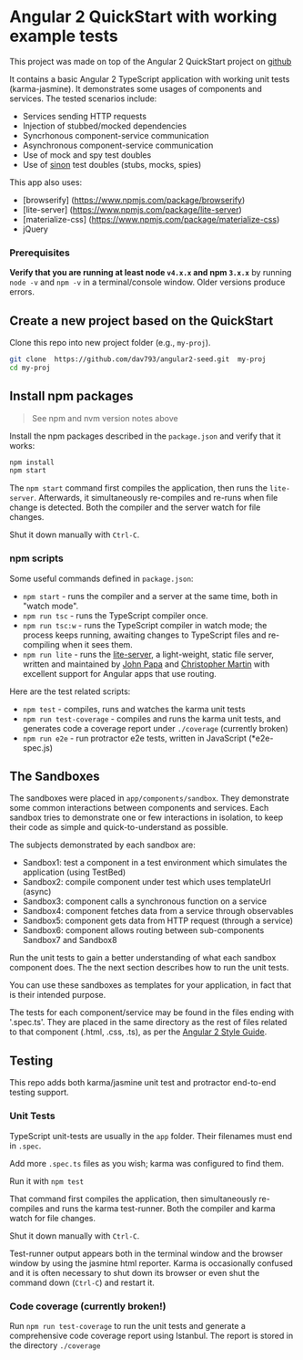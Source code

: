 # Angular 2 QuickStart with working example tests

This project was made on top of the Angular 2 QuickStart project on [github](https://github.com/angular/quickstart)

It contains a basic Angular 2 TypeScript application with working unit tests (karma-jasmine). It demonstrates 
some usages of components and services. The tested scenarios include:
* Services sending HTTP requests
* Injection of stubbed/mocked dependencies
* Syncrhonous component-service communication
* Asynchronous component-service communication
* Use of mock and spy test doubles
* Use of [sinon](https://www.npmjs.com/package/karma-sinon) test doubles (stubs, mocks, spies)

 
This app also uses:
* [browserify] (https://www.npmjs.com/package/browserify)
* [lite-server] (https://www.npmjs.com/package/lite-server)
* [materialize-css] (https://www.npmjs.com/package/materialize-css)
* jQuery

### Prerequisites

**Verify that you are running at least node `v4.x.x` and npm `3.x.x`**
by running `node -v` and `npm -v` in a terminal/console window.
Older versions produce errors.

## Create a new project based on the QuickStart

Clone this repo into new project folder (e.g., `my-proj`).
```bash
git clone  https://github.com/dav793/angular2-seed.git  my-proj
cd my-proj
```

## Install npm packages

> See npm and nvm version notes above

Install the npm packages described in the `package.json` and verify that it works:

```bash
npm install
npm start
```

The `npm start` command first compiles the application, then runs the `lite-server`. 
Afterwards, it simultaneously re-compiles and re-runs when file change is detected.
Both the compiler and the server watch for file changes.

Shut it down manually with `Ctrl-C`.

### npm scripts

Some useful commands defined in `package.json`:

* `npm start` - runs the compiler and a server at the same time, both in "watch mode".
* `npm run tsc` - runs the TypeScript compiler once.
* `npm run tsc:w` - runs the TypeScript compiler in watch mode; the process keeps running, awaiting changes to TypeScript files and re-compiling when it sees them.
* `npm run lite` - runs the [lite-server](https://www.npmjs.com/package/lite-server), a light-weight, static file server, written and maintained by
[John Papa](https://github.com/johnpapa) and
[Christopher Martin](https://github.com/cgmartin)
with excellent support for Angular apps that use routing.

Here are the test related scripts:
* `npm test` - compiles, runs and watches the karma unit tests
* `npm run test-coverage` - compiles and runs the karma unit tests, and generates code a coverage report under `./coverage`
(currently broken)
* `npm run e2e` - run protractor e2e tests, written in JavaScript (*e2e-spec.js)

## The Sandboxes

The sandboxes were placed in `app/components/sandbox`. They demonstrate some common interactions between 
components and services. Each sandbox tries to demonstrate one or few interactions in isolation, to keep their 
code as simple and quick-to-understand as possible.

The subjects demonstrated by each sandbox are:
* Sandbox1: test a component in a test environment which simulates the application (using TestBed)
* Sandbox2: compile component under test which uses templateUrl (async)
* Sandbox3: component calls a synchronous function on a service
* Sandbox4: component fetches data from a service through observables
* Sandbox5: component gets data from HTTP request (through a service) 
* Sandbox6: component allows routing between sub-components Sandbox7 and Sandbox8

Run the unit tests to gain a better understanding of what each sandbox component does. The the next section describes 
how to run the unit tests.

You can use these sandboxes as templates for your application, in fact that is their intended purpose.

The tests for each component/service may be found in the files ending with '.spec.ts'. They are placed in the same
directory as the rest of files related to that component (.html, .css, .ts), as per the 
[Angular 2 Style Guide](https://angular.io/docs/ts/latest/guide/style-guide.html).

## Testing

This repo adds both karma/jasmine unit test and protractor end-to-end testing support.

### Unit Tests
TypeScript unit-tests are usually in the `app` folder. Their filenames must end in `.spec`.

Add more `.spec.ts` files as you wish; karma was configured to find them.

Run it with `npm test`

That command first compiles the application, then simultaneously re-compiles and runs the karma test-runner.
Both the compiler and karma watch for file changes.

Shut it down manually with `Ctrl-C`.

Test-runner output appears both in the terminal window and the browser window by using the jasmine html reporter.
Karma is occasionally confused and it is often necessary to shut down its browser or even shut the command down (`Ctrl-C`) and
restart it.

### Code coverage (currently broken!)
Run `npm run test-coverage` to run the unit tests and generate a comprehensive code coverage report using Istanbul. The report is stored in the directory `./coverage`

